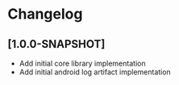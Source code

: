 # Changelog

## [1.0.0-SNAPSHOT]
- Add initial core library implementation
- Add initial android log artifact implementation
